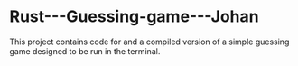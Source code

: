 # Rust---Guessing-game---Johan

This project contains code for and a compiled version of a simple guessing game designed to be run in the terminal.
